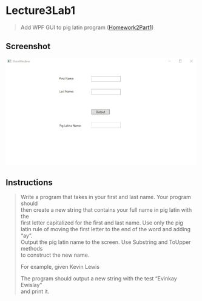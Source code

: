 # Lecture3Lab1
> Add WPF GUI to pig latin program ([Homework2Part1](HW/Homework2/Homework2Part1))

## Screenshot
![screenshot](Lecture3Lab1.gif)

## Instructions
> Write a program that takes in your first and last name. Your program should  
> then create a new string that contains your full name in pig latin with the  
> first letter capitalized for the first and last name.  Use only the pig  
> latin rule of moving the first letter to the end of the word and adding “ay”.  
> Output the pig latin name to the screen.  Use Substring and ToUpper methods  
> to construct the new name.  
> 
> For example, given Kevin Lewis  
> 
> The program should output a new string with the test “Evinkay Ewislay”  
> and print it.